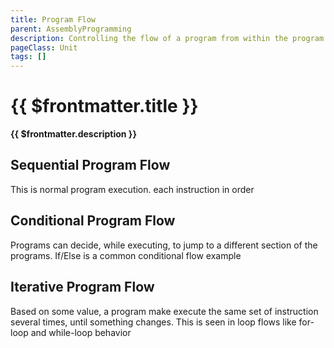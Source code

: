 ```yaml
---
title: Program Flow
parent: AssemblyProgramming
description: Controlling the flow of a program from within the program is a big part of Turing initial General Purpose computer. It allows a program to execute in various orders, based on internal changes and external data
pageClass: Unit
tags: []
---
```


# {{ $frontmatter.title }}

**{{ $frontmatter.description }}**

## Sequential Program Flow
This is normal program execution. each instruction in order

## Conditional Program Flow
Programs can decide, while executing, to jump to a different section of the programs. If/Else is a common conditional flow example

## Iterative Program Flow
Based on some value, a program make execute the same set of instruction several times, until something changes. This is seen in loop flows like for-loop and while-loop behavior